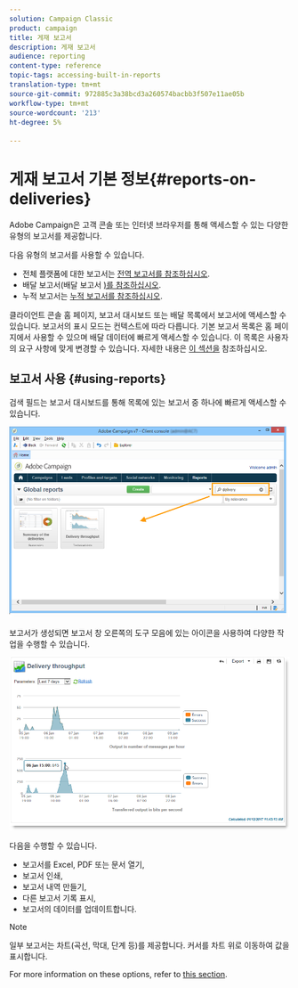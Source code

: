 ```yaml
---
solution: Campaign Classic
product: campaign
title: 게재 보고서
description: 게재 보고서
audience: reporting
content-type: reference
topic-tags: accessing-built-in-reports
translation-type: tm+mt
source-git-commit: 972885c3a38bcd3a260574bacbb3f507e11ae05b
workflow-type: tm+mt
source-wordcount: '213'
ht-degree: 5%

---
```



# 게재 보고서 기본 정보{#reports-on-deliveries}

Adobe Campaign은 고객 콘솔 또는 인터넷 브라우저를 통해 액세스할 수 있는 다양한 유형의 보고서를 제공합니다.

다음 유형의 보고서를 사용할 수 있습니다.

* 전체 플랫폼에 대한 보고서는 [전역 보고서를 참조하십시오](../../reporting/using/global-reports.md).
* 배달 보고서(배달 보고서 [)를 참조하십시오](../../reporting/using/delivery-reports.md).
* 누적 보고서는 [누적 보고서를 참조하십시오](../../reporting/using/cumulative-reports.md).

클라이언트 콘솔 홈 페이지, 보고서 대시보드 또는 배달 목록에서 보고서에 액세스할 수 있습니다. 보고서의 표시 모드는 컨텍스트에 따라 다릅니다. 기본 보고서 목록은 홈 페이지에서 사용할 수 있으며 배달 데이터에 빠르게 액세스할 수 있습니다. 이 목록은 사용자의 요구 사항에 맞게 변경할 수 있습니다. 자세한 내용은 [이 섹션을](../../reporting/using/about-reports-creation-in-campaign.md) 참조하십시오.

## 보고서 사용 {#using-reports}

검색 필드는 보고서 대시보드를 통해 목록에 있는 보고서 중 하나에 빠르게 액세스할 수 있습니다.

![](assets/s_ncs_user_report_searchfield.png)

보고서가 생성되면 보고서 창 오른쪽의 도구 모음에 있는 아이콘을 사용하여 다양한 작업을 수행할 수 있습니다.

![](assets/s_ncs_user_report_toolbar.png)

다음을 수행할 수 있습니다.

* 보고서를 Excel, PDF 또는 문서 열기,
* 보고서 인쇄,
* 보고서 내역 만들기,
* 다른 보고서 기록 표시,
* 보고서의 데이터를 업데이트합니다.

>[!NOTE]
>
>일부 보고서는 차트(곡선, 막대, 단계 등)를 제공합니다. 커서를 차트 위로 이동하여 값을 표시합니다.

For more information on these options, refer to [this section](../../reporting/using/about-adobe-campaign-reporting-tools.md).
